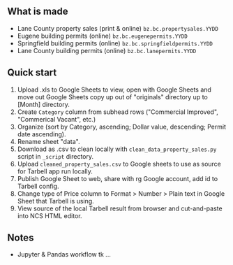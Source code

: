 What is made
------------
* Lane County property sales (print & online) `bz.bc.propertysales.YYDD`
* Eugene building permits (online) `bz.bc.eugenepermits.YYDD`
* Springfield building permits (online) `bz.bc.springfieldpermits.YYDD`
* Lane County building permits (online) `bz.bc.lanepermits.YYDD`

Quick start
-----------

1. Upload .xls to Google Sheets to view, open with Google Sheets and move out Google Sheets copy up out of "originals" directory up to [Month] directory.
1. Create `Category` column from subhead rows ("Commercial Improved", "Commerical Vacant", etc.)
1. Organize (sort by Category, ascending; Dollar value, descending; Permit date ascending).
1. Rename sheet "data".
1. Download as .csv to clean locally with `clean_data_property_sales.py` script in `_script` directory.
1. Upload `cleaned_property_sales.csv` to Google sheets to use as source for Tarbell app run locally.
1. Publish Google Sheet to web, share with rg Google account, add id to Tarbell config.
1. Change type of Price column to Format > Number > Plain text in Google Sheet that Tarbell is using.
1. View source of the local Tarbell result from browser and cut-and-paste into NCS HTML editor.

Notes
--------------

* Jupyter & Pandas workflow tk ... 
